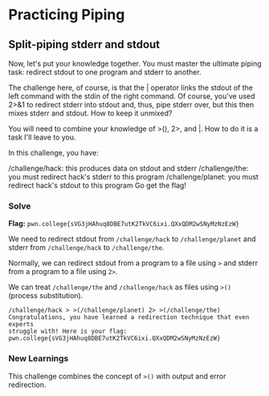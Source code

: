 # Practicing Piping

## Split-piping stderr and stdout
Now, let's put your knowledge together. You must master the ultimate piping task: redirect stdout to one program and stderr to another.

The challenge here, of course, is that the | operator links the stdout of the left command with the stdin of the right command. Of course, you've used 2>&1 to redirect stderr into stdout and, thus, pipe stderr over, but this then mixes stderr and stdout. How to keep it unmixed?

You will need to combine your knowledge of >(), 2>, and |. How to do it is a task I'll leave to you.

In this challenge, you have:

/challenge/hack: this produces data on stdout and stderr
/challenge/the: you must redirect hack's stderr to this program
/challenge/planet: you must redirect hack's stdout to this program
Go get the flag!


### Solve
**Flag:** `pwn.college{sVG3jHAhuq8DBE7utK2TkVC6ixi.QXxQDM2wSNyMzNzEzW}`

We need to redirect stdout from `/challenge/hack` to `/challenge/planet` and stderr from `/challenge/hack` to `/challenge/the`. 

Normally, we can redirect stdout from a program to a file using `>` and stderr from a program to a file using `2>`.

We can treat `/challenge/the` and `/challenge/hack` as files using `>()` (process substitution).
```
/challenge/hack > >(/challenge/planet) 2> >(/challenge/the)
Congratulations, you have learned a redirection technique that even experts 
struggle with! Here is your flag:
pwn.college{sVG3jHAhuq8DBE7utK2TkVC6ixi.QXxQDM2wSNyMzNzEzW}
```

### New Learnings

This challenge combines the concept of `>()` with output and error redirection.